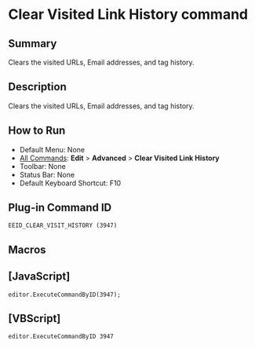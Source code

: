 # Clear Visited Link History command

## Summary

Clears the visited URLs, Email addresses, and tag history.

## Description

Clears the visited URLs, Email addresses, and tag history.

## How to Run

- Default Menu: None
- [All Commands](../tools/all_commands): **Edit** \> **Advanced**
\> **Clear Visited Link History**
- Toolbar: None
- Status Bar: None
- Default Keyboard Shortcut: F10

## Plug-in Command ID

```
EEID_CLEAR_VISIT_HISTORY (3947)```

## Macros

## \[JavaScript\]

```
editor.ExecuteCommandByID(3947);
```

## \[VBScript\]

```
editor.ExecuteCommandByID 3947
```
